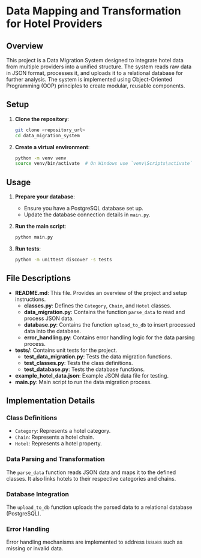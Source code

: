 # Data Mapping and Transformation for Hotel Providers

## Overview

This project is a Data Migration System designed to integrate hotel data from multiple providers into a unified structure. The system reads raw data in JSON format, processes it, and uploads it to a relational database for further analysis. The system is implemented using Object-Oriented Programming (OOP) principles to create modular, reusable components.


## Setup

1. **Clone the repository**:
    ```sh
    git clone <repository_url>
    cd data_migration_system
    ```

2. **Create a virtual environment**:
    ```sh
    python -m venv venv
    source venv/bin/activate  # On Windows use `venv\Scripts\activate`
    ```


## Usage

1. **Prepare your database**:
    - Ensure you have a PostgreSQL database set up.
    - Update the database connection details in `main.py`.

2. **Run the main script**:
    ```sh
    python main.py
    ```

3. **Run tests**:
    ```sh
    python -m unittest discover -s tests
    ```

## File Descriptions

- **README.md**: This file. Provides an overview of the project and setup instructions.
  - **classes.py**: Defines the `Category`, `Chain`, and `Hotel` classes.
  - **data_migration.py**: Contains the function `parse_data` to read and process JSON data.
  - **database.py**: Contains the function `upload_to_db` to insert processed data into the database.
  - **error_handling.py**: Contains error handling logic for the data parsing process.
- **tests/**: Contains unit tests for the project.
  - **test_data_migration.py**: Tests the data migration functions.
  - **test_classes.py**: Tests the class definitions.
  - **test_database.py**: Tests the database functions.
- **example_hotel_data.json**: Example JSON data file for testing.
- **main.py**: Main script to run the data migration process.

## Implementation Details

### Class Definitions

- `Category`: Represents a hotel category.
- `Chain`: Represents a hotel chain.
- `Hotel`: Represents a hotel property.

### Data Parsing and Transformation

The `parse_data` function reads JSON data and maps it to the defined classes. It also links hotels to their respective categories and chains.

### Database Integration

The `upload_to_db` function uploads the parsed data to a relational database (PostgreSQL).

### Error Handling

Error handling mechanisms are implemented to address issues such as missing or invalid data.

